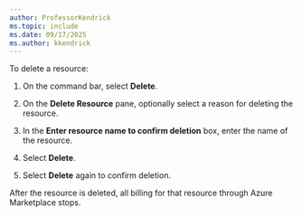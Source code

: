 ```yaml
---
author: ProfessorKendrick
ms.topic: include
ms.date: 09/17/2025
ms.author: kkendrick
---
```


To delete a resource:

1. On the command bar, select **Delete**.

1. On the **Delete Resource** pane, optionally select a reason for deleting the resource.

1. In the **Enter resource name to confirm deletion** box, enter the name of the resource.

1. Select **Delete**.

1. Select **Delete** again to confirm deletion.

After the resource is deleted, all billing for that resource through Azure Marketplace stops.
